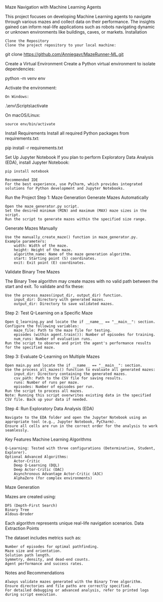 Maze Navigation with Machine Learning Agents

This project focuses on developing Machine Learning agents to navigate through various mazes and collect data on their performance. The insights gained can inform real-life applications such as robots navigating dynamic or unknown environments like buildings, caves, or markets.
Installation

    Clone the Repository
    Clone the project repository to your local machine:

git clone https://github.com/Anniegavr/MazeRunner-ML.git

Create a Virtual Environment
Create a Python virtual environment to isolate dependencies:

python -m venv env

Activate the environment:

    On Windows:

.\env\Scripts\activate

On macOS/Linux:

    source env/bin/activate

Install Requirements
Install all required Python packages from requirements.txt:

pip install -r requirements.txt

Set Up Jupyter Notebook
If you plan to perform Exploratory Data Analysis (EDA), install Jupyter Notebook:

    pip install notebook

    Recommended IDE
    For the best experience, use PyCharm, which provides integrated solutions for Python development and Jupyter Notebooks.

Run the Project
Step 1: Maze Generation
Generate Mazes Automatically

    Open the maze_generator.py script.
    Set the desired minimum (MIN) and maximum (MAX) maze sizes in the script.
    Run the script to generate mazes within the specified size range.

Generate Mazes Manually

    Use the manually_create_maze() function in maze_generator.py.
    Example parameters:
        width: Width of the maze.
        height: Height of the maze.
        algorithm_name: Name of the maze generation algorithm.
        start: Starting point (S) coordinates.
        exit: Exit point (E) coordinates.

Validate Binary Tree Mazes

The Binary Tree algorithm may create mazes with no valid path between the start and exit. To validate and fix these:

    Use the process_mazes(input_dir, output_dir) function.
        input_dir: Directory with generated mazes.
        output_dir: Directory to save validated mazes.

Step 2: Test Q-Learning on a Specific Maze

    Open Q_learning.py and locate the if __name__ == "__main__": section.
    Configure the following variables:
        maze_file: Path to the maze file for testing.
        episodes (within agent.train()): Number of episodes for training.
        num_runs: Number of evaluation runs.
    Run the script to observe and print the agent's performance results for the specified maze.

Step 3: Evaluate Q-Learning on Multiple Mazes

    Open main.py and locate the if __name__ == "__main__": section.
    Use the process_all_mazes() function to evaluate all generated mazes:
        input_dir: Directory containing the generated mazes.
        csv_path: Path to the CSV file for saving results.
        runs: Number of runs per maze.
        episodes: Number of episodes per run.
    Run the script to process all mazes.
    Note: Running this script overwrites existing data in the specified CSV file. Back up your data if needed.

Step 4: Run Exploratory Data Analysis (EDA)

    Navigate to the EDA folder and open the Jupyter Notebook using an appropriate tool (e.g., Jupyter Notebook, PyCharm).
    Ensure all cells are run in the correct order for the analysis to work seamlessly.

Key Features
Machine Learning Algorithms

    Q-Learning: Tested with three configurations (Determinative, Student, Explorer).
    Optional Advanced Algorithms:
        Actor-Critic
        Deep Q-Learning (DQL)
        Deep Actor-Critic (DAC)
        Asynchronous Advantage Actor-Critic (A3C)
        AlphaZero (for complex environments)

Maze Generation

Mazes are created using:

    DFS (Depth-First Search)
    Binary Tree
    Aldous-Broder

Each algorithm represents unique real-life navigation scenarios.
Data Extraction Points

The dataset includes metrics such as:

    Number of episodes for optimal pathfinding.
    Maze size and orientation.
    Solution path length.
    Symmetry, density, and dead-end counts.
    Agent performance and success rates.

Notes and Recommendations

    Always validate mazes generated with the Binary Tree algorithm.
    Ensure directories and file paths are correctly specified.
    For detailed debugging or advanced analysis, refer to printed logs during script execution.

